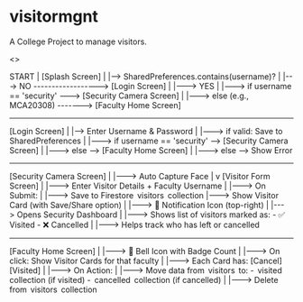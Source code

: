# visitormgnt
A College Project to manage visitors.

<<workflow>>

START
  |
[Splash Screen]
  |
  |--> SharedPreferences.contains(username)?
         |
         |---> NO  ------------------> [Login Screen]
         |
         |---> YES
                |
                |---> if username == 'security' ---> [Security Camera Screen]
                |
                |---> else (e.g., MCA20308) -------> [Faculty Home Screen]

--------------------------------------
[Login Screen]
  |
  |--> Enter Username & Password
         |
         |---> if valid:
                  Save to SharedPreferences
                  |
                  |---> if username == 'security' --> [Security Camera Screen]
                  |
                  |---> else --> [Faculty Home Screen]
         |
         |---> else --> Show Error

--------------------------------------
[Security Camera Screen]
  |
  |---> Auto Capture Face
         |
         v
[Visitor Form Screen]
  |
  |---> Enter Visitor Details + Faculty Username
         |
         |---> On Submit:
                |
                |---> Save to Firestore ⁠ visitors ⁠ collection
                |---> Show Visitor Card (with Save/Share option)
  |
  |---> 🔔 Notification Icon (top-right)
         |
         |---> Opens Security Dashboard
                  |
                  |---> Shows list of visitors marked as:
                          - ✅ Visited
                          - ❌ Cancelled
                  |
                  |---> Helps track who has left or cancelled

--------------------------------------
[Faculty Home Screen]
  |
  |---> 🔔 Bell Icon with Badge Count
         |
         |---> On click: Show Visitor Cards for that faculty
                |
                |---> Each Card has:
                         [Cancel]  [Visited]
                |
                |---> On Action:
                        |
                        |---> Move data from ⁠ visitors ⁠ to:
                                - ⁠ visited ⁠ collection (if visited)
                                - ⁠ cancelled ⁠ collection (if cancelled)
                        |
                        |---> Delete from ⁠ visitors ⁠ collection
